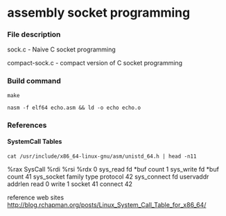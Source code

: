 # assembly socket programming


### File description

sock.c - Naive C socket programming

compact-sock.c - compact version of C socket programming


### Build command
```
make
```
```
nasm -f elf64 echo.asm && ld -o echo echo.o
```

### References

#### SystemCall Tables
```
cat /usr/include/x86_64-linux-gnu/asm/unistd_64.h | head -n11
```
%rax	SysCall 		%rdi	%rsi		%rdx
0		sys_read		fd 		*buf		count
1		sys_write		fd 		*buf 		count
41		sys_socket		family	type		protocol
42 		sys_connect		fd 		uservaddr	addrlen
read	0 
write	1
socket	41
connect	42

reference web sites http://blog.rchapman.org/posts/Linux_System_Call_Table_for_x86_64/